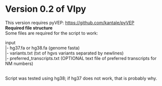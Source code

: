 # Version 0.2 of VIpy<Br>

This version requires pyVEP: https://github.com/kantale/pyVEP<br>
**Required file structure**<br>
Some files are required for the script to work:<br>

input<br>
  |- hg37.fa or hg38.fa (genome fasta)<br>
  |- variants.txt (txt of hgvs variants separated by newlines)<br>
  |- preferred_transcripts.txt (OPTIONAL text file of preferred transcripts for NM numbers)<br><br>
  
Script was tested using hg38; if hg37 does not work, that is probably why.
